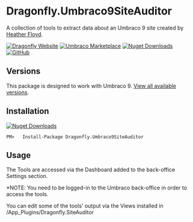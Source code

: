 # Dragonfly.Umbraco9SiteAuditor #

A collection of tools to extract data about an Umbraco 9 site created by [Heather Floyd](https://www.HeatherFloyd.com).


[![Dragonfly Website](https://img.shields.io/badge/Dragonfly-Website-A84492)](https://DragonflyLibraries.com/umbraco-packages/site-auditor/) [![Umbraco Marketplace](https://img.shields.io/badge/Umbraco-Marketplace-3544B1?logo=Umbraco&logoColor=white)](https://marketplace.umbraco.com/package/Dragonfly.Umbraco9SiteAuditor) [![Nuget Downloads](https://buildstats.info/nuget/Dragonfly.Umbraco9SiteAuditor)](https://www.nuget.org/packages/Dragonfly.Umbraco9SiteAuditor/) [![GitHub](https://img.shields.io/badge/GitHub-Sourcecode-blue?logo=github)](https://github.com/hfloyd/Dragonfly.Umbraco9SiteAuditor)


## Versions ##
This package is designed to work with Umbraco 9. [View all available versions](https://DragonflyLibraries.com/umbraco-packages/site-auditor/#Versions).

## Installation ##

[![Nuget Downloads](https://buildstats.info/nuget/Dragonfly.Umbraco9SiteAuditor)](https://www.nuget.org/packages/Dragonfly.Umbraco9SiteAuditor/)


```
PM>   Install-Package Dragonfly.Umbraco9SiteAuditor

```

## Usage ##
The Tools are accessed via the Dashboard added to the back-office Settings section.


*NOTE: You need to be logged-in to the Umbraco back-office in order to access the tools.

You can edit some of the tools' output via the Views installed in /App_Plugins/Dragonfly.SiteAuditor